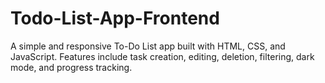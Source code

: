 # Todo-List-App-Frontend
A simple and responsive To-Do List app built with HTML, CSS, and JavaScript. Features include task creation, editing, deletion, filtering, dark mode, and progress tracking.

